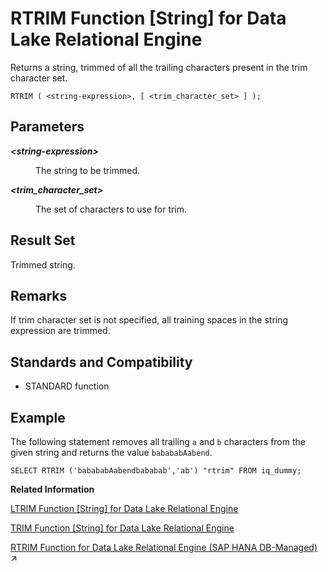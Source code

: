 <!-- loioa57d411084f21015969acd7d63bcc34c -->

# RTRIM Function \[String\] for Data Lake Relational Engine

Returns a string, trimmed of all the trailing characters present in the trim character set.



```
RTRIM ( <string-expression>, [ <trim_character_set> ] );
```



<a name="loioa57d411084f21015969acd7d63bcc34c__RTRIM_parm1"/>

## Parameters


<dl>
<dt><b>

*<string-expression\>*

</b></dt>
<dd>

The string to be trimmed.



</dd><dt><b>

*<trim\_character\_set\>*

</b></dt>
<dd>

The set of characters to use for trim.



</dd>
</dl>



<a name="loioa57d411084f21015969acd7d63bcc34c__RTRIM_returns1"/>

## Result Set

Trimmed string.



<a name="loioa57d411084f21015969acd7d63bcc34c__RTRIM_remarks1"/>

## Remarks

If trim character set is not specified, all training spaces in the string expression are trimmed.



<a name="loioa57d411084f21015969acd7d63bcc34c__RTRIM_standards1"/>

## Standards and Compatibility

-   STANDARD function



<a name="loioa57d411084f21015969acd7d63bcc34c__RTRIM_example1"/>

## Example

The following statement removes all trailing `a` and `b` characters from the given string and returns the value `babababAabend`.

```
SELECT RTRIM ('babababAabendbababab','ab') "rtrim" FROM iq_dummy;
```

**Related Information**  


[LTRIM Function \[String\] for Data Lake Relational Engine](ltrim-function-string-for-data-lake-relational-engine-a561eaf.md "Returns a string, trimmed of all the leading characters present in the trim character set.")

[TRIM Function \[String\] for Data Lake Relational Engine](trim-function-string-for-data-lake-relational-engine-a58b326.md "Returns a string, trimmed of all the leading and trailing characters present in the trim character set.")

[RTRIM Function for Data Lake Relational Engine (SAP HANA DB-Managed)](https://help.sap.com/viewer/a898e08b84f21015969fa437e89860c8/2023_4_QRC/en-US/3b49f57802c0438a98d16f1b572609ac.html "Returns a string, trimmed of all the trailing characters present in the trim character set.") :arrow_upper_right:

